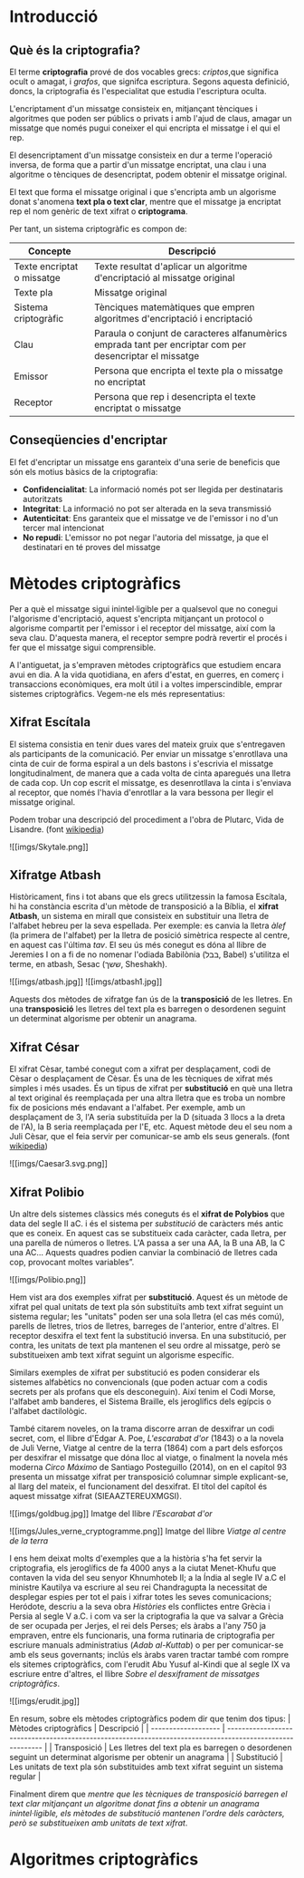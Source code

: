 # Introducció

## Què és la criptografia?
El terme **criptografia** prové de dos vocables grecs: *criptos*,que significa ocult o amagat, i *grafos*, que signifca escriptura. Segons aquesta definició, doncs, la criptografia és l'especialitat que estudia l'escriptura oculta.

L'encriptament d'un missatge consisteix en, mitjançant tènciques i algoritmes que poden ser públics o privats i amb l'ajud de claus, amagar un missatge que només pugui coneixer el qui encripta el missatge i el qui el rep.

El desencriptament d'un missatge consisteix en dur a terme l'operació inversa, de forma que a partir d'un missatge encriptat, una clau i una algoritme o tènciques de desencriptat, podem obtenir el missatge original.

El text que forma el missatge original i que s'encripta amb un algorisme donat
s'anomena **text pla o text clar**, mentre que el missatge ja encriptat rep el
nom genèric de text xifrat o **criptograma**.

Per tant, un sistema criptogràfic es compon de:

| Concepte                   | Descripció                                                                                               |
| -------------------------- | -------------------------------------------------------------------------------------------------------- |
| Texte encriptat o missatge | Texte resultat d'aplicar un algoritme d'encriptació al missatge original                                 |
| Texte pla                  | Missatge original                                                                                        |
| Sistema criptogràfic       | Tènciques matemàtiques que empren algoritmes d'encriptació i encriptació                                 |
| Clau                       | Paraula o conjunt de caracteres alfanumèrics emprada tant per encriptar com per desencriptar el missatge |
| Emissor                    | Persona que encripta el texte pla o missatge no encriptat                                                |
| Receptor                   | Persona que rep i desencripta el texte encriptat o missatge                                              |
 
## Conseqüencies d'encriptar
El fet d'encriptar un missatge ens garanteix d'una serie de beneficis que són els motius bàsics de la criptografia:

- **Confidencialitat**: La informació només pot ser llegida per destinataris autoritzats
- **Integritat**: La informació no pot ser alterada en la seva transmissió
- **Autenticitat**: Ens garanteix que el missatge ve de l'emissor i no d'un tercer mal intencionat
- **No repudi**: L'emissor no pot negar l'autoria del missatge, ja que el destinatari en té proves del missatge

# Mètodes criptogràfics
Per a què el missatge sigui inintel·ligible per a qualsevol que no conegui l'algorisme d'encriptació, aquest s'encripta mitjançant un protocol o algorisme compartit per l'emissor i el receptor del missatge, així com la seva clau. D'aquesta manera, el receptor sempre podrà revertir el procés i fer que el missatge sigui comprensible.

A l'antiguetat, ja s'empraven mètodes criptogràfics que estudiem encara avui en dia. A la vida quotidiana, en afers d'estat, en guerres, en comerç i transaccions econòmiques, era molt útil i a voltes imperscindible,  emprar sistemes criptogràfics. Vegem-ne els més representatius:

## Xifrat Escítala
El sistema consistia en tenir dues vares del mateix gruix que s'entregaven als participants de la comunicació. Per enviar un missatge s'enrotllava una cinta de cuir de forma espiral a un dels bastons i s'escrivia el missatge longitudinalment, de manera que a cada volta de cinta aparegués una lletra de cada cop. Un cop escrit el missatge, es desenrotllava la cinta i s'enviava al receptor, que només l'havia d'enrotllar a la vara bessona per llegir el missatge original.

Podem trobar una descripció del procediment a l'obra de Plutarc, Vida de Lisandre. (font [wikipedia](https://es.wikipedia.org/wiki/Esc%C3%ADtala))

![[imgs/Skytale.png]]

## Xifratge Atbash
Històricament, fins i tot abans que els grecs utilitzessin la famosa Escítala, hi ha constància escrita d'un mètode de transposició a la Bíblia, el **xifrat Atbash**, un sistema en mirall que consisteix en substituir una lletra de l'alfabet hebreu per la seva espellada. Per exemple: es canvia la lletra *àlef* (la primera de l'alfabet) per la lletra de posició simètrica respecte al centre, en aquest cas l'última *tav*. El seu ús més conegut es dóna al llibre de Jeremies I on a fi de no nomenar l'odiada Babilònia (בבל, Babel) s'utilitza el terme, en atbash, Sesac (ששך, Sheshakh).

![[imgs/atbash.jpg]]
![[imgs/atbash1.jpg]]

Aquests dos mètodes de xifratge fan ús de la **transposició** de les lletres. En una **transposició** les lletres del text pla es barregen o desordenen seguint un determinat algorisme per obtenir un anagrama. 

## Xifrat César
El xifrat Cèsar, també conegut com a xifrat per desplaçament, codi de Cèsar o desplaçament de Cèsar. És una de les tècniques de xifrat més simples i més usades. És un tipus de xifrat per **substitució** en què una lletra al text original és reemplaçada per una altra lletra que es troba un nombre fix de posicions més endavant a l'alfabet. Per exemple, amb un desplaçament de 3, l'A seria substituïda per la D (situada 3 llocs a la dreta de l'A), la B seria reemplaçada per l'E, etc. Aquest mètode deu el seu nom a Juli Cèsar, que el feia servir per comunicar-se amb els seus generals. (font [wikipedia](https://es.wikipedia.org/wiki/Cifrado_C%C3%A9sar))

![[imgs/Caesar3.svg.png]]

## Xifrat Polibio
Un altre dels sistemes clàssics més coneguts és el **xifrat de Polybios** que data del segle II aC. i és el sistema per *substitució* de caràcters més antic que es coneix. En aquest cas se substitueix cada caràcter, cada lletra, per una parella de números o lletres. L'A passa a ser una AA, la B una AB, la C una AC… Aquests quadres podien canviar la combinació de lletres cada cop, provocant moltes variables”.

![[imgs/Polibio.png]]

Hem vist ara dos exemples xifrat per **substitució**. Aquest és un mètode de xifrat pel qual unitats de text pla són substituïts amb text xifrat seguint un sistema regular; les "unitats" poden ser una sola lletra (el cas més comú), parells de lletres, trios de lletres, barreges de l'anterior, entre d'altres. El receptor desxifra el text fent la substitució inversa. En una substitució, per contra, les unitats de text pla mantenen el seu ordre al missatge, però se substitueixen amb text xifrat seguint un algorisme específic.

Similars exemples de xifrat per substitució es poden considerar els sistemes alfabètics no convencionals (que poden actuar com a codis secrets per als profans que els desconeguin). Així tenim el Codi Morse, l'alfabet amb banderes, el Sistema Braille, els jeroglífics dels egípcis o l'alfabet dactilològic. 

També citarem noveles, on la trama discorre arran de desxifrar un codi secret, com, el llibre d'Edgar A. Poe, *L'escarabat d'or* (1843) o a la novela de Juli Verne, Viatge al centre de la terra  (1864) com a part dels esforços per desxifrar el missatge que dóna lloc al viatge,  o finalment la novela més moderna *Circo Máximo* de Santiago Posteguillo (2014), on en  el capítol 93 presenta un missatge xifrat per transposició columnar simple explicant-se, al llarg del mateix, el funcionament del desxifrat. El títol del capítol és aquest missatge xifrat (SIEAAZTEREUXMGSI).

![[imgs/goldbug.jpg]]
Imatge del llibre *l'Escarabat d'or*

![[imgs/Jules_verne_cryptogramme.png]]
Imatge del llibre *Viatge al centre de la terra*

I ens hem deixat molts d'exemples que a la història s'ha fet servir la criptografia,  els jeroglífics de fa 4000 anys a la ciutat Menet-Khufu que contaven la vida del seu senyor Khnumhoteb II; a la Índia al segle IV a.C el ministre Kautilya va escriure al seu rei Chandragupta la necessitat de desplegar espies per tot el pais i xifrar totes les seves comunicacions; Heródote, descriu a la seva obra *Històries* els conflictes entre Grècia i Persia al segle V a.C. i com va ser la criptografia la que va salvar a Grècia de ser ocupada per Jerjes, el rei dels Perses; els àrabs a l'any 750 ja empraven, entre els funcionaris, una forma rutinaria de criptografia per escriure manuals administratius (*Adab al-Kuttab*) o per per comunicar-se amb els seus governants; inclús els àrabs varen tractar també com rompre els sitemes criptogràfics, com l'erudit Abu Yusuf al-Kindi que al segle IX va escriure entre d'altres, el llibre *Sobre el desxiframent de missatges criptogràfics*.

![[imgs/erudit.jpg]]

En resum, sobre els mètodes criptogràfics podem dir que tenim dos tipus:
| Mètodes criptogràfics | Descripció                                                                                              |
| ------------------- | --------------------------------------------------------------------------------------------------------- |
| Transposició        | Les lletres del text pla es barregen o desordenen seguint un determinat algorisme per obtenir un anagrama |
| Substitució         | Les unitats de text pla són substituides amb text xifrat seguint un sistema regular                                                                                                          |

Finalment direm que *mentre que les tècniques de transposició barregen el text clar mitjançant un algoritme donat fins a obtenir un anagrama inintel·ligible, els mètodes de substitució mantenen l'ordre dels caràcters, però se substitueixen amb unitats de text xifrat*.


# Algoritmes criptogràfics
